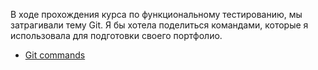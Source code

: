 В ходе прохождения курса по функциональному тестированию, мы затрагивали тему Git. Я бы хотела поделиться командами, которые я использовала для подготовки своего портфолио. 
- [Git commands](git_commands.txt)
